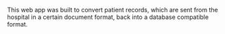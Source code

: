 
This web app was built to convert patient records, which are sent from the hospital in a certain document format, back into a database compatible format.